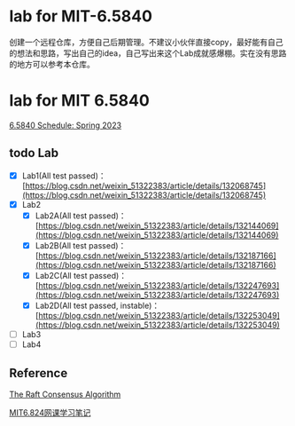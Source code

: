 # lab for MIT-6.5840
创建一个远程仓库，方便自己后期管理。不建议小伙伴直接copy，最好能有自己的想法和思路，写出自己的idea，自己写出来这个Lab成就感爆棚。实在没有思路的地方可以参考本仓库。

# lab for MIT 6.5840

[6.5840 Schedule: Spring 2023](https://pdos.csail.mit.edu/6.824/schedule.html)

## todo Lab
- [X] Lab1(All test passed)：[https://blog.csdn.net/weixin_51322383/article/details/132068745](https://blog.csdn.net/weixin_51322383/article/details/132068745)
- [X] Lab2
    - [X] Lab2A(All test passed)：[https://blog.csdn.net/weixin_51322383/article/details/132144069](https://blog.csdn.net/weixin_51322383/article/details/132144069)
    - [X] Lab2B(All test passed)：[https://blog.csdn.net/weixin_51322383/article/details/132187166](https://blog.csdn.net/weixin_51322383/article/details/132187166)
    - [X] Lab2C(All test passed)：[https://blog.csdn.net/weixin_51322383/article/details/132247693](https://blog.csdn.net/weixin_51322383/article/details/132247693)
    - [X] Lab2D(All test passed, instable)：[https://blog.csdn.net/weixin_51322383/article/details/132253049](https://blog.csdn.net/weixin_51322383/article/details/132253049)
- [ ] Lab3
- [ ] Lab4
## Reference
[The Raft Consensus Algorithm](https://raft.github.io/)

[MIT6.824网课学习笔记](https://ashiamd.github.io/docsify-notes/#/study/%E5%88%86%E5%B8%83%E5%BC%8F%E7%AD%96%E7%95%A5/MIT6.824%E7%BD%91%E8%AF%BE%E5%AD%A6%E4%B9%A0%E7%AC%94%E8%AE%B0-01)

